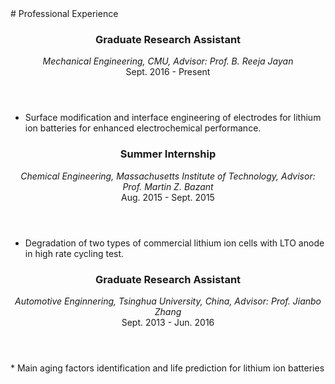 <section class="thirteen columns" markdown="1">
# Professional Experience
<article markdown="1">
<header>
<h1>Graduate Research Assistant</h1>
<span><address>Mechanical Engineering, CMU, Advisor: Prof. B. Reeja Jayan </address><time>Sept. 2016 - Present</time></span>
</header>

* Surface modification and interface engineering of electrodes for lithium ion batteries for enhanced electrochemical performance.
</article>

<article markdown="1">
<header>
<h1>Summer Internship</h1>
<span><address>Chemical Engineering, Massachusetts Institute of Technology, Advisor: Prof. Martin Z. Bazant</address><time>Aug. 2015 - Sept. 2015 </time></span>
</header>

* Degradation of two types of commercial lithium ion cells with LTO anode in high rate cycling test.
</article>

<article markdown="1">
<header>
<h1>Graduate Research Assistant</h1>
<span><address>Automotive Enginnering, Tsinghua University, China, Advisor: Prof. Jianbo Zhang</address><time>Sept. 2013 - Jun. 2016</time></span>
</header>
* Main aging factors identification and life prediction for lithium ion batteries

</article>
</section>

